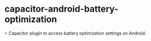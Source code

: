# capacitor-android-battery-optimization
⚡️ Capacitor plugin to access battery optimization settings on Android.

